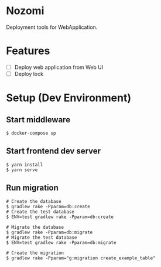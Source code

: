 # Nozomi
Deployment tools for WebApplication.

# Features
- [ ] Deploy web application from Web UI
- [ ] Deploy lock

# Setup (Dev Environment)
## Start middleware
```
$ docker-compose up
```

## Start frontend dev server
```
$ yarn install
$ yarn serve
```

## Run migration
```
# Create the database
$ gradlew rake -Pparam=db:create
# Create the test database
$ ENV=test gradlew rake -Pparam=db:create

# Migrate the database
$ gradlew rake -Pparam=db:migrate
# Migrate the test database
$ ENV=test gradlew rake -Pparam=db:migrate

# Create the migration
$ gradlew rake -Pparam="g:migration create_example_table"
```